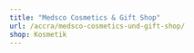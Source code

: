 ```yaml
---
title: "Medsco Cosmetics & Gift Shop"
url: /accra/medsco-cosmetics-und-gift-shop/
shop: Kosmetik
---
```

